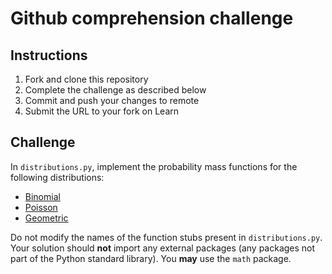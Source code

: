 # Github comprehension challenge

## Instructions

1. Fork and clone this repository
2. Complete the challenge as described below
3. Commit and push your changes to remote
4. Submit the URL to your fork on Learn

## Challenge

In `distributions.py`, implement the probability mass functions for the following distributions:

* [Binomial](https://en.wikipedia.org/wiki/Binomial_distribution)
* [Poisson](https://en.wikipedia.org/wiki/Poisson_distribution)
* [Geometric](https://en.wikipedia.org/wiki/Geometric_distribution)

Do not modify the names of the function stubs present in `distributions.py`. Your solution should **not** import any external packages (any packages not part of the Python standard library). You **may** use the `math` package.
